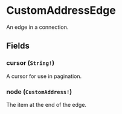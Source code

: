 # CustomAddressEdge

An edge in a connection.

## Fields

### cursor (`String!`)
A cursor for use in pagination.

### node (`CustomAddress!`)
The item at the end of the edge.
